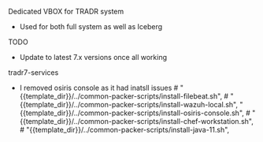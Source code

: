 Dedicated VBOX for TRADR system
- Used for both full system as well as Iceberg



TODO
- Update to latest 7.x versions once all working



tradr7-services
- I removed osiris console as it had inatsll issues
        # "{{template_dir}}/../common-packer-scripts/install-filebeat.sh",
        # "{{template_dir}}/../common-packer-scripts/install-wazuh-local.sh",
        "{{template_dir}}/../common-packer-scripts/install-osiris-console.sh",
        # "{{template_dir}}/../common-packer-scripts/install-chef-workstation.sh",
        # "{{template_dir}}/../common-packer-scripts/install-java-11.sh",